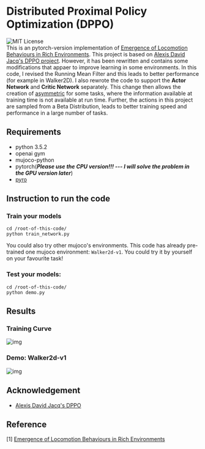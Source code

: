 # Distributed Proximal Policy Optimization (DPPO)
![MIT License](https://img.shields.io/badge/license-MIT-blue.svg)  
This is an pytorch-version implementation of [Emergence of Locomotion Behaviours in Rich Environments](https://arxiv.org/abs/1707.02286). This project is based on [Alexis David Jacq's DPPO project](https://github.com/alexis-jacq/Pytorch-DPPO). However, it has been rewritten and contains some modifications that appaer to improve learning in some environments. In this code, I revised the Running Mean Filter and this leads to better performance (for example in Walker2D). I also rewrote the code to support the **Actor Network** and **Critic Network** separately. This change then  allows the creation of [asymmetric](https://arxiv.org/abs/1710.06542) for some tasks, where the information available at training time is not available at run time. Further, the actions in this project are sampled from a Beta Distribution, leads to better training speed and performance in a large number of tasks.

## Requirements

- python 3.5.2
- openai gym
- mujoco-python
- pytorch(***Please use the CPU version!!! --- I will solve the problem in the GPU version later***)
- [pyro](http://pyro.ai/)

## Instruction to run the code
### Train your models
    cd /root-of-this-code/
    python train_network.py

You could also try other mujoco's environments. This code has already pre-trained one mujoco environment: `Walker2d-v1`. You could try it by yourself on your favourite task!

### Test your models:
    cd /root-of-this-code/
    python demo.py

## Results
### Training Curve
![img](https://github.com/TianhongDai/Distributed_PPO/blob/master/results/training_plot.png)
### Demo: Walker2d-v1
![img](https://github.com/TianhongDai/Distributed_PPO/blob/master/results/walker2d.gif)

## Acknowledgement
- [Alexis David Jacq's DPPO](https://github.com/alexis-jacq/Pytorch-DPPO)

## Reference
[1] [Emergence of Locomotion Behaviours in Rich Environments](https://arxiv.org/abs/1707.02286) 





